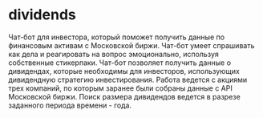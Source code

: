 # dividends
Чат-бот для инвестора, который поможет получить данные по финансовым активам с Московской биржи.
Чат-бот умеет спрашивать как дела и реагировать на вопрос эмоционально, используя собственные стикерпаки.
Чат-бот позволяет получить данные о дивидендах, которые необходимы для инвесторов, использующих дивидендную стратегию инвестирования.
Работа ведется с акциями трех компаний, по которым заранее были собраны данные с API Московской биржи.
Поиск размера дивидендов ведется в разрезе заданного периода времени - года.
